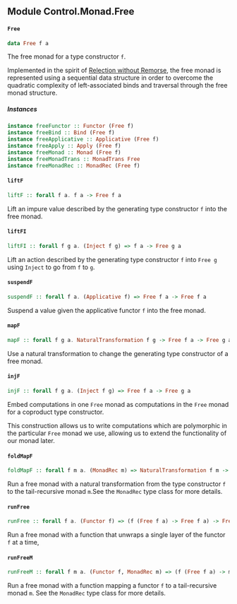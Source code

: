 ## Module Control.Monad.Free

#### `Free`

``` purescript
data Free f a
```

The free monad for a type constructor `f`.

Implemented in the spirit of [Relection without Remorse](http://okmij.org/ftp/Haskell/zseq.pdf),
the free monad is represented using a sequential data structure in
order to overcome the quadratic complexity of left-associated binds
and traversal through the free monad structure.

##### Instances
``` purescript
instance freeFunctor :: Functor (Free f)
instance freeBind :: Bind (Free f)
instance freeApplicative :: Applicative (Free f)
instance freeApply :: Apply (Free f)
instance freeMonad :: Monad (Free f)
instance freeMonadTrans :: MonadTrans Free
instance freeMonadRec :: MonadRec (Free f)
```

#### `liftF`

``` purescript
liftF :: forall f a. f a -> Free f a
```

Lift an impure value described by the generating type constructor `f` into the free monad.

#### `liftFI`

``` purescript
liftFI :: forall f g a. (Inject f g) => f a -> Free g a
```

Lift an action described by the generating type constructor `f` into
`Free g` using `Inject` to go from `f` to `g`.

#### `suspendF`

``` purescript
suspendF :: forall f a. (Applicative f) => Free f a -> Free f a
```

Suspend a value given the applicative functor `f` into the free monad.

#### `mapF`

``` purescript
mapF :: forall f g a. NaturalTransformation f g -> Free f a -> Free g a
```

Use a natural transformation to change the generating type constructor of a free monad.

#### `injF`

``` purescript
injF :: forall f g a. (Inject f g) => Free f a -> Free g a
```

Embed computations in one `Free` monad as computations in the `Free` monad for
a coproduct type constructor.

This construction allows us to write computations which are polymorphic in the
particular `Free` monad we use, allowing us to extend the functionality of
our monad later.

#### `foldMapF`

``` purescript
foldMapF :: forall f m a. (MonadRec m) => NaturalTransformation f m -> Free f a -> m a
```

Run a free monad with a natural transformation from the type constructor `f`
to the tail-recursive monad `m`.See the `MonadRec` type class for more details.

#### `runFree`

``` purescript
runFree :: forall f a. (Functor f) => (f (Free f a) -> Free f a) -> Free f a -> a
```

Run a free monad with a function that unwraps a single layer of the functor `f` at a time,

#### `runFreeM`

``` purescript
runFreeM :: forall f m a. (Functor f, MonadRec m) => (f (Free f a) -> m (Free f a)) -> Free f a -> m a
```

Run a free monad with a function mapping a functor `f` to a tail-recursive monad `m`.
See the `MonadRec` type class for more details.


